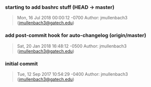 ### starting to add bashrc stuff (HEAD -> master)
>Mon, 16 Jul 2018 00:00:12 -0700
>Author: jmullenbach3 (jmullenbach3@gatech.edu)

### add post-commit hook for auto-changelog (origin/master)
>Sat, 20 Jan 2018 16:48:12 -0500
>Author: jmullenbach3 (jmullenbach3@gatech.edu)

### initial commit
>Tue, 12 Sep 2017 10:54:29 -0400
>Author: jmullenbach3 (jmullenbach3@gatech.edu)

